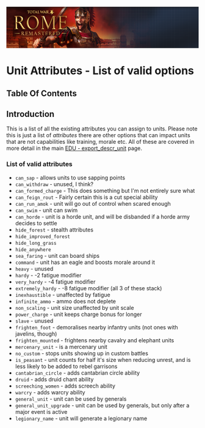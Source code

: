 ![Workshop_header_template](/Workshop_header_template.png)
# Unit Attributes - List of valid options

## Table Of Contents


## Introduction

This is a list of all the existing attributes you can assign to units. Please note this is just a list of *attributes* there are other options that can impact units that are not capabilities like training, morale etc. All of these are covered in more detail in the main [EDU - export_descr_unit](/documentation/data_file_guides/EDU.md) page.

### List of valid attributes

 * `can_sap` - allows units to use sapping points
 * `can_withdraw` - unused, I think?
 * `can_formed_charge` - This does something but I'm not entirely sure what
 * `can_feign_rout` - Fairly certain this is a cut special ability
 * `can_run_amok` - unit will go out of control when scared enough
 * `can_swim` - unit can swim
 * `can_horde` - unit is a horde unit, and will be disbanded if a horde army decides to settle
 * `hide_forest` - stealth attributes
 * `hide_improved_forest`
 * `hide_long_grass`
 * `hide_anywhere`
 * `sea_faring` - unit can board ships
 * `command` - unit has an eagle and boosts morale around it
 * `heavy` - unused
 * `hardy` - -2 fatigue modifier
 * `very_hardy` - -4 fatigue modifier
 * `extremely_hardy` - -8 fatigue modifier (all 3 of these stack)
 * `inexhaustible` - unaffected by fatigue
 * `infinite_ammo` - ammo does not deplete
 * `non_scaling` - unit size unaffected by unit scale
 * `power_charge` - unit keeps charge bonus for longer
 * `slave` - unused
 * `frighten_foot` - demoralises nearby infantry units (not ones with javelins, though)
 * `frighten_mounted` - frightens nearby cavalry and elephant units
 * `mercenary_unit` - is a mercenary unit
 * `no_custom` - stops units showing up in custom battles
 * `is_peasant` - unit counts for half it's size when reducing unrest, and is less likely to be added to rebel garrisons
 * `cantabrian_circle` - adds cantabrian circle ability
 * `druid` - adds druid chant ability
 * `screeching_women` - adds screech ability
 * `warcry` - adds warcry ability
 * `general_unit` - unit can be used by generals
 * `general_unit_upgrade` - unit can be used by generals, but only after a major event is active
 * `legionary_name` - unit will generate a legionary name

